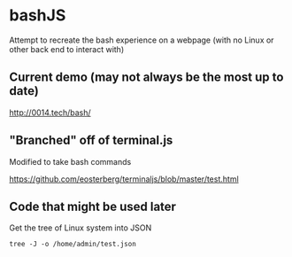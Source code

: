 # bashJS
Attempt to recreate the bash experience on a webpage (with no Linux or other back end to interact with)

## Current demo (may not always be the most up to date)

http://0014.tech/bash/

## "Branched" off of terminal.js

Modified to take bash commands

https://github.com/eosterberg/terminaljs/blob/master/test.html

## Code that might be used later

Get the tree of Linux system into JSON 
```
tree -J -o /home/admin/test.json
```
